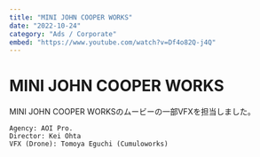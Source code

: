 ```yaml
---
title: "MINI JOHN COOPER WORKS"
date: "2022-10-24"
category: "Ads / Corporate"
embed: "https://www.youtube.com/watch?v=Df4o82Q-j4Q"
---
```


# MINI JOHN COOPER WORKS

MINI JOHN COOPER WORKSのムービーの一部VFXを担当しました。

```plaintext
Agency: AOI Pro.
Director: Kei Ohta
VFX (Drone): Tomoya Eguchi (Cumuloworks) 
```
